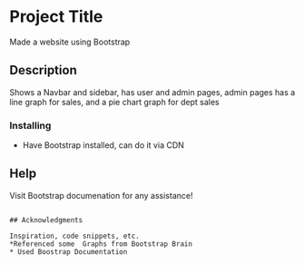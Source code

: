 # Project Title

Made a website using Bootstrap

## Description

Shows a Navbar and sidebar, has user and admin pages, admin pages has a line graph for sales, and a pie chart graph for dept sales


### Installing

* Have Bootstrap installed, can do it via CDN

## Help

Visit Bootstrap documenation for any assistance!
```

## Acknowledgments

Inspiration, code snippets, etc.
*Referenced some  Graphs from Bootstrap Brain 
* Used Boostrap Documentation 
